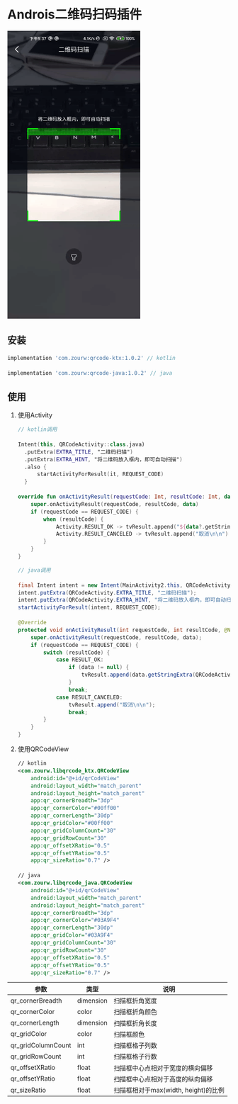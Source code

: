 # Androis二维码扫码插件

![示例](./readme/scan_sample.gif)

## 安装

```gradle
implementation 'com.zourw:qrcode-ktx:1.0.2' // kotlin

implementation 'com.zourw:qrcode-java:1.0.2' // java
```

## 使用

1. 使用Activity

    ```kotlin
    // kotlin调用

    Intent(this, QRCodeActivity::class.java)
      .putExtra(EXTRA_TITLE, "二维码扫描")
      .putExtra(EXTRA_HINT, "将二维码放入框内，即可自动扫描")
      .also {
          startActivityForResult(it, REQUEST_CODE)
      }

    override fun onActivityResult(requestCode: Int, resultCode: Int, data: Intent?) {
        super.onActivityResult(requestCode, resultCode, data)
        if (requestCode == REQUEST_CODE) {
            when (resultCode) {
                Activity.RESULT_OK -> tvResult.append("${data?.getStringExtra(EXTRA_RESULT)}\n\n")
                Activity.RESULT_CANCELED -> tvResult.append("取消\n\n")
            }
        }
    }
    ```

    ```java
    // java调用

    final Intent intent = new Intent(MainActivity2.this, QRCodeActivity.class);
    intent.putExtra(QRCodeActivity.EXTRA_TITLE, "二维码扫描");
    intent.putExtra(QRCodeActivity.EXTRA_HINT, "将二维码放入框内，即可自动扫描");
    startActivityForResult(intent, REQUEST_CODE);

    @Override
    protected void onActivityResult(int requestCode, int resultCode, @Nullable Intent data) {
        super.onActivityResult(requestCode, resultCode, data);
        if (requestCode == REQUEST_CODE) {
            switch (resultCode) {
                case RESULT_OK:
                    if (data != null) {
                        tvResult.append(data.getStringExtra(QRCodeActivity.EXTRA_RESULT) + "\n\n");
                    }
                    break;
                case RESULT_CANCELED:
                    tvResult.append("取消\n\n");
                    break;
            }
        }
    }
    ```

2. 使用QRCodeView

    ```xml
    // kotlin
    <com.zourw.libqrcode_ktx.QRCodeView
        android:id="@+id/qrCodeView"
        android:layout_width="match_parent"
        android:layout_height="match_parent"
        app:qr_cornerBreadth="3dp"
        app:qr_cornerColor="#00ff00"
        app:qr_cornerLength="30dp"
        app:qr_gridColor="#00ff00"
        app:qr_gridColumnCount="30"
        app:qr_gridRowCount="30"
        app:qr_offsetXRatio="0.5"
        app:qr_offsetYRatio="0.5"
        app:qr_sizeRatio="0.7" />

    // java
    <com.zourw.libqrcode_java.QRCodeView
        android:id="@+id/qrCodeView"
        android:layout_width="match_parent"
        android:layout_height="match_parent"
        app:qr_cornerBreadth="3dp"
        app:qr_cornerColor="#03A9F4"
        app:qr_cornerLength="30dp"
        app:qr_gridColor="#03A9F4"
        app:qr_gridColumnCount="30"
        app:qr_gridRowCount="30"
        app:qr_offsetXRatio="0.5"
        app:qr_offsetYRatio="0.5"
        app:qr_sizeRatio="0.7" />
    ```

参数|类型|说明
---|---|---
qr_cornerBreadth|dimension|扫描框折角宽度
qr_cornerColor|color|扫描框折角颜色
qr_cornerLength|dimension|扫描框折角长度
qr_gridColor|color|扫描框颜色
qr_gridColumnCount|int|扫描框格子列数
qr_gridRowCount|int|扫描框格子行数
qr_offsetXRatio|float|扫描框中心点相对于宽度的横向偏移
qr_offsetYRatio|float|扫描框中心点相对于高度的纵向偏移
qr_sizeRatio|float|扫描框相对于max(width, height)的比例
